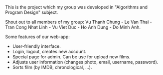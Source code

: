 This is the project which my group was developed in "Algorithms and Program Design" subject.

Shout out to all members of my group: Vu Thanh Chung - Le Van Thai - Tran Cong Nhat Linh - Vu Viet Duc - Ho Anh Dung - Do Minh Anh.

Some features of our web-app:
- User-friendly interface.
- Login, logout, creates new account.
- Special page for admin. Can be use for upload new films.
- Adjusts user information (changes photo, email, username, password).
- Sorts film (by IMDB, chronological, ...).
